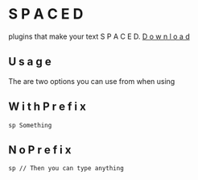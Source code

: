 # S P A C E D

plugins that make your text S P A C E D. [D o w n l o a d](https://github.com/hamzaabamboo/spaced-workflow/raw/main/S%20P%20A%20C%20E%20D.alfredworkflow)

## U s a g e

The are two options you can use from when using

## W i t h P r e f i x

```
sp Something
```

## N o P r e f i x

```
sp // Then you can type anything
```
